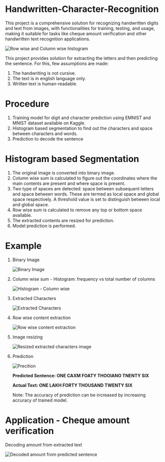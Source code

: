 # Handwritten-Character-Recognition
This project is a comprehensive solution for recognizing handwritten digits and text from images, with functionalities for training, testing, and usage, making it suitable for tasks like cheque amount verification and other handwritten text recognition applications.

![Row wise and Column wise histogram](https://github.com/theiturhs/handwritten-sentence-prediction/assets/96874023/8c40abef-dde6-4def-9013-84746ebc8c82)


This project provides solution for extracting the letters and then predicting the sentence. For this, few assumptions are made:

1. The handwriting is not cursive.
2. The text is in english language only.
3. Written text is human-readable.

# Procedure

1. Training model for digit and character prediction using EMNIST and MNIST dataset available on Kaggle.
2. Histogram based segmentation to find out the characters and space between characters and words.
3. Prediction to decode the sentence

# Histogram based Segmentation

1. The original image is converted into binary image.
2. Column wise sum is calculated to figure out the coordinates where the main contents are present and where space is present.
3. Two type of spaces are detected: space between subsequent letters and space between words. These are termed as local space and global space respectively. A threshold value is set to distinguish between local and global space.
4. Row wise sum is calculated to remove any top or bottom space available.
5. The extracted contents are resized for prediction.
6. Model prediction is performed.

# Example

1. Binary Image

   ![Binary Image](https://github.com/theiturhs/handwritten-sentence-prediction/assets/96874023/5066ad97-735b-4671-9701-34a7fc26f3c3)

2. Column wise sum - Histogram: frequency vs total number of columns

   ![Histogram - Column wise](https://github.com/theiturhs/handwritten-sentence-prediction/assets/96874023/2f245fe9-44ab-4ac5-9fad-52c18306dd38)

3. Extracted Characters

   ![Extracted Characters](https://github.com/theiturhs/handwritten-sentence-prediction/assets/96874023/a71cce9f-2815-4a32-8bf3-21834e5e7d97)

4. Row wise content extraction

   	![Row wise content extraction](https://github.com/theiturhs/handwritten-sentence-prediction/assets/96874023/aaff505f-6e94-422f-ae21-a632bacc2c64)


5. Image resizing

   ![Resized extracted characters image](https://github.com/theiturhs/handwritten-sentence-prediction/assets/96874023/a4711ab6-2384-47f9-bcc6-77aca913ae57)

6. Prediction

   ![Precition](https://github.com/theiturhs/handwritten-sentence-prediction/assets/96874023/acfe1e72-f060-4ae7-8650-6e04b4d5e0ed)

   **Predicted Sentence: ONE CAXM FOATY THOOIANO TNENTY SIX**
   
   **Actual Text: ONE LAKH FORTY THOUSAND TWENTY SIX**

   Note: The accuracy of prediction can be increased by increasing accuracy of trained model.


# Application - Cheque amount verification

Decoding amount from extracted text

![Decoded amount from predicted sentence](https://github.com/theiturhs/handwritten-sentence-prediction/assets/96874023/ecc43e46-e87a-4eb0-852e-edd3b9edd8c6)

